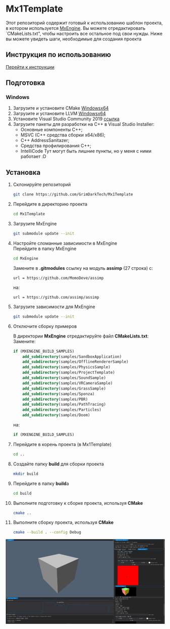 # Mx1Template

Этот репозиторий содержит готовый к использованию шаблон проекта, в котором используется [MxEngine](https://github.com/asc-community/MxEngine). Вы можете отредактировать
`CMakeLists.txt", чтобы настроить все остальное под свои нужды. Ниже вы можете увидеть шаги, необходимые для создания проекта

## Инструкция по использованию
[Перейти к инструкции](Manual.md)

## Подготовка
### Windows

1. Загрузите и установите CMake [Windowsx64](https://github.com/Kitware/CMake/releases/download/v3.31.0/cmake-3.31.0-windows-x86_64.msi)
2. Загрузите и установите LLVM [Windowsx64](https://github.com/llvm/llvm-project/releases/download/llvmorg-18.1.8/LLVM-18.1.8-win64.exe)
3. Установите Visual Studio Community 2019 [ссылка](https://apps.microsoft.com/detail/xp8cdjnzkfm06w?hl=en-us&gl=RU)
4. Загрузите пакеты для разработки на С++ в Visual Studio Installer:
   - Основные компоненты C++;
   - MSVC (C++ средства сборки x64/x86);
   - C++ AddressSanitazer;
   - Средства профилирования С++;
   - IntelliCode
Тут могут быть лишние пункты, но у меня с ними работает :D

## Установка
1. Склонируйте репозиторий
    ```bash
    git clone https://github.com/GrimDarkTech/Mx1Template
    ```
2. Перейдите в директорию проекта
    ```bash
    cd Mx1Template
    ```
2. Загрузите MxEngine
    ```bash
    git submodule update --init
    ```
3. Настройте сломанные зависимости в MxEngine\
    Перейдите в папку MxEngine
    ```bash
    cd MxEngine
    ```
    Замените в **.gitmodules** ссылку на модуль **assimp** (27 строка) с:
    ```
	url = https://github.com/MomoDeve/assimp
    ```
    на:
    ```
	url = https://github.com/assimp/assimp
    ```
4. Загрузите зависимости для MxEngine
    ```bash
    git submodule update --init
    ```
5. Отключите сборку примеров

    В директории **MxEngine** отредактируйте файл **CMakeLists.txt**:
    Замените:
    ```cmake
    if (MXENGINE_BUILD_SAMPLES)
        add_subdirectory(samples/SandboxApplication)
        add_subdirectory(samples/OfflineRendererSample)
        add_subdirectory(samples/PhysicsSample)
        add_subdirectory(samples/ProjectTemplate)
        add_subdirectory(samples/SoundSample)
        add_subdirectory(samples/VRCameraSample)
        add_subdirectory(samples/GrassSample)
        add_subdirectory(samples/Sponza)
        add_subdirectory(samples/PBR)
        add_subdirectory(samples/PathTracing)
        add_subdirectory(samples/Particles)
        add_subdirectory(samples/Doom)
    ```
    на:
    ```cmake
    if (MXENGINE_BUILD_SAMPLES)
    ```
6. Перейдите в корень проекта (в Mx1Template)
    ```bash
    cd ..
    ```
7. Создайте папку **build** для сборки проекта 
    ```bash
    mkdir build
    ```
8. Перейдите в папку **build**а 
    ```bash
    cd build
    ```
9. Выполните подготовку к сборке проекта, используя **CMake**
    ```bash
    cmake ..
    ```
10. Выполните сборку проекта, используя **CMake**
    ```bash
    cmake --build . --config Debug
    ```

<p align="center">
<img src="preview.png">
</p>
